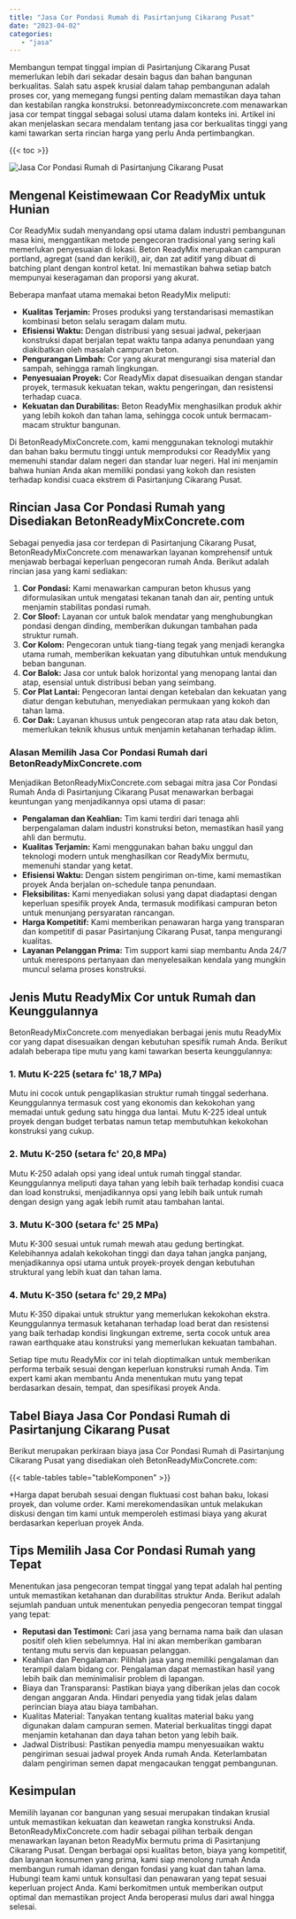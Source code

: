 ```yaml
---
title: "Jasa Cor Pondasi Rumah di Pasirtanjung Cikarang Pusat"
date: "2023-04-02"
categories: 
   - "jasa"
---
```


Membangun tempat tinggal impian di Pasirtanjung Cikarang Pusat memerlukan lebih dari sekadar desain bagus dan bahan bangunan berkualitas. Salah satu aspek krusial dalam tahap pembangunan adalah proses cor, yang memegang fungsi penting dalam memastikan daya tahan dan kestabilan rangka konstruksi. betonreadymixconcrete.com menawarkan jasa cor tempat tinggal sebagai solusi utama dalam konteks ini. Artikel ini akan menjelaskan secara mendalam tentang jasa cor berkualitas tinggi yang kami tawarkan serta rincian harga yang perlu Anda pertimbangkan.

{{< toc >}}

![Jasa Cor Pondasi Rumah di Pasirtanjung Cikarang Pusat](https://betoncor8.github.io/cor/harga-beton-readymix-concrete%20(36).png)

## Mengenal Keistimewaan Cor ReadyMix untuk Hunian

Cor ReadyMix sudah menyandang opsi utama dalam industri pembangunan masa kini, menggantikan metode pengecoran tradisional yang sering kali memerlukan penyesuaian di lokasi. Beton ReadyMix merupakan campuran portland, agregat (sand dan kerikil), air, dan zat aditif yang dibuat di batching plant dengan kontrol ketat. Ini memastikan bahwa setiap batch mempunyai keseragaman dan proporsi yang akurat.

Beberapa manfaat utama memakai beton ReadyMix meliputi:

- **Kualitas Terjamin:** Proses produksi yang terstandarisasi memastikan kombinasi beton selalu seragam dalam mutu.
- **Efisiensi Waktu:** Dengan distribusi yang sesuai jadwal, pekerjaan konstruksi dapat berjalan tepat waktu tanpa adanya penundaan yang diakibatkan oleh masalah campuran beton.
- **Pengurangan Limbah:** Cor yang akurat mengurangi sisa material dan sampah, sehingga ramah lingkungan.
- **Penyesuaian Proyek:** Cor ReadyMix dapat disesuaikan dengan standar proyek, termasuk kekuatan tekan, waktu pengeringan, dan resistensi terhadap cuaca.
- **Kekuatan dan Durabilitas:** Beton ReadyMix menghasilkan produk akhir yang lebih kokoh dan tahan lama, sehingga cocok untuk bermacam-macam struktur bangunan.

Di BetonReadyMixConcrete.com, kami menggunakan teknologi mutakhir dan bahan baku bermutu tinggi untuk memproduksi cor ReadyMix yang memenuhi standar dalam negeri dan standar luar negeri. Hal ini menjamin bahwa hunian Anda akan memiliki pondasi yang kokoh dan resisten terhadap kondisi cuaca ekstrem di Pasirtanjung Cikarang Pusat.

## Rincian Jasa Cor Pondasi Rumah yang Disediakan BetonReadyMixConcrete.com

Sebagai penyedia jasa cor terdepan di Pasirtanjung Cikarang Pusat, BetonReadyMixConcrete.com menawarkan layanan komprehensif untuk menjawab berbagai keperluan pengecoran rumah Anda. Berikut adalah rincian jasa yang kami sediakan:

1. **Cor Pondasi:** Kami menawarkan campuran beton khusus yang diformulasikan untuk mengatasi tekanan tanah dan air, penting untuk menjamin stabilitas pondasi rumah.
2. **Cor Sloof:** Layanan cor untuk balok mendatar yang menghubungkan pondasi dengan dinding, memberikan dukungan tambahan pada struktur rumah.
3. **Cor Kolom:** Pengecoran untuk tiang-tiang tegak yang menjadi kerangka utama rumah, memberikan kekuatan yang dibutuhkan untuk mendukung beban bangunan.
4. **Cor Balok:** Jasa cor untuk balok horizontal yang menopang lantai dan atap, esensial untuk distribusi beban yang seimbang.
5. **Cor Plat Lantai:** Pengecoran lantai dengan ketebalan dan kekuatan yang diatur dengan kebutuhan, menyediakan permukaan yang kokoh dan tahan lama.
6. **Cor Dak:** Layanan khusus untuk pengecoran atap rata atau dak beton, memerlukan teknik khusus untuk menjamin ketahanan terhadap iklim.

### Alasan Memilih Jasa Cor Pondasi Rumah dari BetonReadyMixConcrete.com

Menjadikan BetonReadyMixConcrete.com sebagai mitra jasa Cor Pondasi Rumah Anda di Pasirtanjung Cikarang Pusat menawarkan berbagai keuntungan yang menjadikannya opsi utama di pasar:

- **Pengalaman dan Keahlian:** Tim kami terdiri dari tenaga ahli berpengalaman dalam industri konstruksi beton, memastikan hasil yang ahli dan bermutu.
- **Kualitas Terjamin:** Kami menggunakan bahan baku unggul dan teknologi modern untuk menghasilkan cor ReadyMix bermutu, memenuhi standar yang ketat.
- **Efisiensi Waktu:** Dengan sistem pengiriman on-time, kami memastikan proyek Anda berjalan on-schedule tanpa penundaan.
- **Fleksibilitas:** Kami menyediakan solusi yang dapat diadaptasi dengan keperluan spesifik proyek Anda, termasuk modifikasi campuran beton untuk menunjang persyaratan rancangan.
- **Harga Kompetitif:** Kami memberikan penawaran harga yang transparan dan kompetitif di pasar Pasirtanjung Cikarang Pusat, tanpa mengurangi kualitas.
- **Layanan Pelanggan Prima:** Tim support kami siap membantu Anda 24/7 untuk merespons pertanyaan dan menyelesaikan kendala yang mungkin muncul selama proses konstruksi.

## Jenis Mutu ReadyMix Cor untuk Rumah dan Keunggulannya

BetonReadyMixConcrete.com menyediakan berbagai jenis mutu ReadyMix cor yang dapat disesuaikan dengan kebutuhan spesifik rumah Anda. Berikut adalah beberapa tipe mutu yang kami tawarkan beserta keunggulannya:

### 1\. Mutu K-225 (setara fc' 18,7 MPa)

Mutu ini cocok untuk pengaplikasian struktur rumah tinggal sederhana. Keunggulannya termasuk cost yang ekonomis dan kekokohan yang memadai untuk gedung satu hingga dua lantai. Mutu K-225 ideal untuk proyek dengan budget terbatas namun tetap membutuhkan kekokohan konstruksi yang cukup.

### 2\. Mutu K-250 (setara fc' 20,8 MPa)

Mutu K-250 adalah opsi yang ideal untuk rumah tinggal standar. Keunggulannya meliputi daya tahan yang lebih baik terhadap kondisi cuaca dan load konstruksi, menjadikannya opsi yang lebih baik untuk rumah dengan design yang agak lebih rumit atau tambahan lantai.

### 3\. Mutu K-300 (setara fc' 25 MPa)

Mutu K-300 sesuai untuk rumah mewah atau gedung bertingkat. Kelebihannya adalah kekokohan tinggi dan daya tahan jangka panjang, menjadikannya opsi utama untuk proyek-proyek dengan kebutuhan struktural yang lebih kuat dan tahan lama.

### 4\. Mutu K-350 (setara fc' 29,2 MPa)

Mutu K-350 dipakai untuk struktur yang memerlukan kekokohan ekstra. Keunggulannya termasuk ketahanan terhadap load berat dan resistensi yang baik terhadap kondisi lingkungan extreme, serta cocok untuk area rawan earthquake atau konstruksi yang memerlukan kekuatan tambahan.

Setiap tipe mutu ReadyMix cor ini telah dioptimalkan untuk memberikan performa terbaik sesuai dengan keperluan konstruksi rumah Anda. Tim expert kami akan membantu Anda menentukan mutu yang tepat berdasarkan desain, tempat, dan spesifikasi proyek Anda.

## Tabel Biaya Jasa Cor Pondasi Rumah di Pasirtanjung Cikarang Pusat

Berikut merupakan perkiraan biaya jasa Cor Pondasi Rumah di Pasirtanjung Cikarang Pusat yang disediakan oleh BetonReadyMixConcrete.com:

{{< table-tables table="tableKomponen" >}}

\*Harga dapat berubah sesuai dengan fluktuasi cost bahan baku, lokasi proyek, dan volume order. Kami merekomendasikan untuk melakukan diskusi dengan tim kami untuk memperoleh estimasi biaya yang akurat berdasarkan keperluan proyek Anda.

## Tips Memilih Jasa Cor Pondasi Rumah yang Tepat

Menentukan jasa pengecoran tempat tinggal yang tepat adalah hal penting untuk memastikan ketahanan dan durabilitas struktur Anda. Berikut adalah sejumlah panduan untuk menentukan penyedia pengecoran tempat tinggal yang tepat:

- **Reputasi dan Testimoni:** Cari jasa yang bernama nama baik dan ulasan positif oleh klien sebelumnya. Hal ini akan memberikan gambaran tentang mutu servis dan kepuasan pelanggan.
- Keahlian dan Pengalaman: Pilihlah jasa yang memiliki pengalaman dan terampil dalam bidang cor. Pengalaman dapat memastikan hasil yang lebih baik dan meminimalisir problem di lapangan.
- Biaya dan Transparansi: Pastikan biaya yang diberikan jelas dan cocok dengan anggaran Anda. Hindari penyedia yang tidak jelas dalam perincian biaya atau biaya tambahan.
- Kualitas Material: Tanyakan tentang kualitas material baku yang digunakan dalam campuran semen. Material berkualitas tinggi dapat menjamin ketahanan dan daya tahan beton yang lebih baik.
- Jadwal Distribusi: Pastikan penyedia mampu menyesuaikan waktu pengiriman sesuai jadwal proyek Anda rumah Anda. Keterlambatan dalam pengiriman semen dapat mengacaukan tenggat pembangunan.

## Kesimpulan

Memilih layanan cor bangunan yang sesuai merupakan tindakan krusial untuk memastikan kekuatan dan keawetan rangka konstruksi Anda. BetonReadyMixConcrete.com hadir sebagai pilihan terbaik dengan menawarkan layanan beton ReadyMix bermutu prima di Pasirtanjung Cikarang Pusat. Dengan berbagai opsi kualitas beton, biaya yang kompetitif, dan layanan konsumen yang prima, kami siap menolong rumah Anda membangun rumah idaman dengan fondasi yang kuat dan tahan lama. Hubungi team kami untuk konsultasi dan penawaran yang tepat sesuai keperluan project Anda. Kami berkomitmen untuk memberikan output optimal dan memastikan project Anda beroperasi mulus dari awal hingga selesai.

